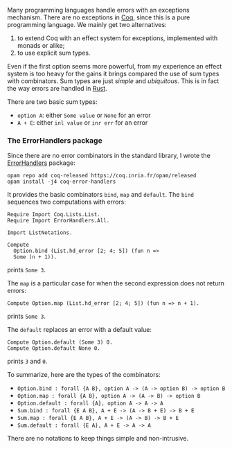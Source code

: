 Many programming languages handle errors with an exceptions mechanism. There are no exceptions in [Coq](https://coq.inria.fr/), since this is a pure programming language. We mainly get two alternatives:

1. to extend Coq with an effect system for exceptions, implemented with monads or alike;
2. to use explicit sum types.

Even if the first option seems more powerful, from my experience an effect system is too heavy for the gains it brings compared the use of sum types with combinators. Sum types are just *simple* and *ubiquitous*. This is in fact the way errors are handled in [Rust](http://blog.burntsushi.net/rust-error-handling/).

There are two basic sum types:

* `option A`: either `Some value` or `None` for an error
* `A + E`: either `inl value` or `inr err` for an error

### The ErrorHandlers package
Since there are no error combinators in the standard library, I wrote the [ErrorHandlers](https://github.com/clarus/coq-error-handlers) package:

    opam repo add coq-released https://coq.inria.fr/opam/released
    opam install -j4 coq-error-handlers

It provides the basic combinators `bind`, `map` and `default`. The `bind` sequences two computations with errors:

    Require Import Coq.Lists.List.
    Require Import ErrorHandlers.All.

    Import ListNotations.

    Compute
      Option.bind (List.hd_error [2; 4; 5]) (fun n =>
      Some (n + 1)).

prints `Some 3`.

The `map` is a particular case for when the second expression does not return errors:

    Compute Option.map (List.hd_error [2; 4; 5]) (fun n => n + 1).

prints `Some 3`.

The `default` replaces an error with a default value:

    Compute Option.default (Some 3) 0.
    Compute Option.default None 0.

prints `3` and `0`.

To summarize, here are the types of the combinators:

* `Option.bind : forall {A B}, option A -> (A -> option B) -> option B`
* `Option.map : forall {A B}, option A -> (A -> B) -> option B`
* `Option.default : forall {A}, option A -> A -> A`
* `Sum.bind : forall {E A B}, A + E -> (A -> B + E) -> B + E`
* `Sum.map : forall {E A B}, A + E -> (A -> B) -> B + E`
* `Sum.default : forall {E A}, A + E -> A -> A`

There are no notations to keep things simple and non-intrusive.
